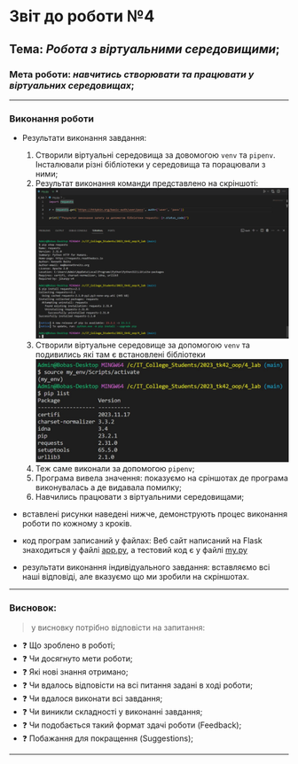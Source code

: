 # Звіт до роботи №4
## Тема: _Робота з віртуальними середовищими_;
### Мета роботи: _навчитись створювати та працювати у віртуальних середовищах_;

---
### Виконання роботи
- Результати виконання завдання:
    1. Створили віртуальні середовища за довомогою `venv` та `pipenv`. Інсталювали різні бібліотеки у середовища та порацювали з ними;
    1. Результат виконання команди представлено на скріншоті: ![](./screenshots/1.png)
    1. Створили віртуальне середовище за допомогою `venv` та подивились які там є встановлені бібліотеки ![](./screenshots/2.jpg)
    1. Теж саме виконали за допомогою `pipenv`;
    1. Програма вивела значення: показуємо на сріншотах де програма виконувалась а де видавала помилку;
    1. Навчились працювати з віртуальними середовищами;
- вставлені рисунки наведені нижче, демонструють процес виконання роботи по кожному з кроків. 

- код програм записаний у файлах: Веб сайт написаний на Flask знаходиться у файлі [app.py](./app.py), а  тестовий код є у файлі [my.py](./my.py)

- результати виконання індивідуального завдання: вставляємо всі наші відповіді, але вказуємо що ми зробили на скріншотах.

---
### Висновок: 
> у висновку потрібно відповісти на запитання:

- :question: Що зроблено в роботі;
- :question: Чи досягнуто мети роботи;
- :question: Які нові знання отримано;
- :question: Чи вдалось відповісти на всі питання задані в ході роботи;
- :question: Чи вдалося виконати всі завдання;
- :question: Чи виникли складності у виконанні завдання;
- :question: Чи подобається такий формат здачі роботи (Feedback);
- :question: Побажання для покращення (Suggestions);

---